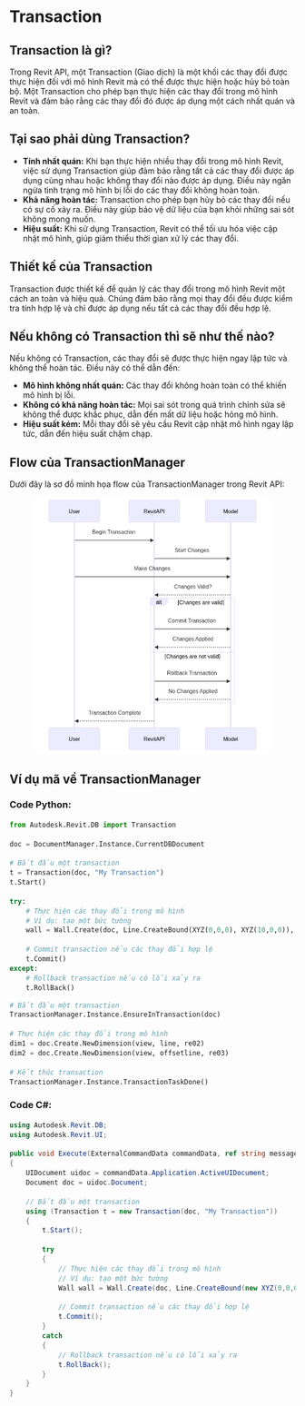 # Transaction

## Transaction là gì?

Trong Revit API, một Transaction (Giao dịch) là một khối các thay đổi được thực hiện đối với mô hình Revit mà có thể được thực hiện hoặc hủy bỏ toàn bộ. Một Transaction cho phép bạn thực hiện các thay đổi trong mô hình Revit và đảm bảo rằng các thay đổi đó được áp dụng một cách nhất quán và an toàn.

## Tại sao phải dùng Transaction?

* **Tính nhất quán:** Khi bạn thực hiện nhiều thay đổi trong mô hình Revit, việc sử dụng Transaction giúp đảm bảo rằng tất cả các thay đổi được áp dụng cùng nhau hoặc không thay đổi nào được áp dụng. Điều này ngăn ngừa tình trạng mô hình bị lỗi do các thay đổi không hoàn toàn.
* **Khả năng hoàn tác:** Transaction cho phép bạn hủy bỏ các thay đổi nếu có sự cố xảy ra. Điều này giúp bảo vệ dữ liệu của bạn khỏi những sai sót không mong muốn.
* **Hiệu suất:** Khi sử dụng Transaction, Revit có thể tối ưu hóa việc cập nhật mô hình, giúp giảm thiểu thời gian xử lý các thay đổi.

## Thiết kế của Transaction

Transaction được thiết kế để quản lý các thay đổi trong mô hình Revit một cách an toàn và hiệu quả. Chúng đảm bảo rằng mọi thay đổi đều được kiểm tra tính hợp lệ và chỉ được áp dụng nếu tất cả các thay đổi đều hợp lệ.

## Nếu không có Transaction thì sẽ như thế nào?

Nếu không có Transaction, các thay đổi sẽ được thực hiện ngay lập tức và không thể hoàn tác. Điều này có thể dẫn đến:

* **Mô hình không nhất quán:** Các thay đổi không hoàn toàn có thể khiến mô hình bị lỗi.
* **Không có khả năng hoàn tác:** Mọi sai sót trong quá trình chỉnh sửa sẽ không thể được khắc phục, dẫn đến mất dữ liệu hoặc hỏng mô hình.
* **Hiệu suất kém:** Mỗi thay đổi sẽ yêu cầu Revit cập nhật mô hình ngay lập tức, dẫn đến hiệu suất chậm chạp.

## Flow của TransactionManager

Dưới đây là sơ đồ minh họa flow của TransactionManager trong Revit API:

<figure><img src="../../.gitbook/assets/image.png" alt=""><figcaption></figcaption></figure>

## Ví dụ mã về TransactionManager

### Code Python:

```python
from Autodesk.Revit.DB import Transaction

doc = DocumentManager.Instance.CurrentDBDocument

# Bắt đầu một transaction
t = Transaction(doc, "My Transaction")
t.Start()

try:
    # Thực hiện các thay đổi trong mô hình
    # Ví dụ: tạo một bức tường
    wall = Wall.Create(doc, Line.CreateBound(XYZ(0,0,0), XYZ(10,0,0)), wallTypeId, levelId, height, 0, False, False)
    
    # Commit transaction nếu các thay đổi hợp lệ
    t.Commit()
except:
    # Rollback transaction nếu có lỗi xảy ra
    t.RollBack()
```

```python
# Bắt đầu một transaction
TransactionManager.Instance.EnsureInTransaction(doc)

# Thực hiện các thay đổi trong mô hình
dim1 = doc.Create.NewDimension(view, line, re02)
dim2 = doc.Create.NewDimension(view, offsetline, re03)

# Kết thúc transaction
TransactionManager.Instance.TransactionTaskDone()
```

### Code C#:

```csharp
using Autodesk.Revit.DB;
using Autodesk.Revit.UI;

public void Execute(ExternalCommandData commandData, ref string message, ElementSet elements)
{
    UIDocument uidoc = commandData.Application.ActiveUIDocument;
    Document doc = uidoc.Document;

    // Bắt đầu một transaction
    using (Transaction t = new Transaction(doc, "My Transaction"))
    {
        t.Start();

        try
        {
            // Thực hiện các thay đổi trong mô hình
            // Ví dụ: tạo một bức tường
            Wall wall = Wall.Create(doc, Line.CreateBound(new XYZ(0,0,0), new XYZ(10,0,0)), wallTypeId, levelId, height, 0, false, false);
            
            // Commit transaction nếu các thay đổi hợp lệ
            t.Commit();
        }
        catch
        {
            // Rollback transaction nếu có lỗi xảy ra
            t.RollBack();
        }
    }
}
```
